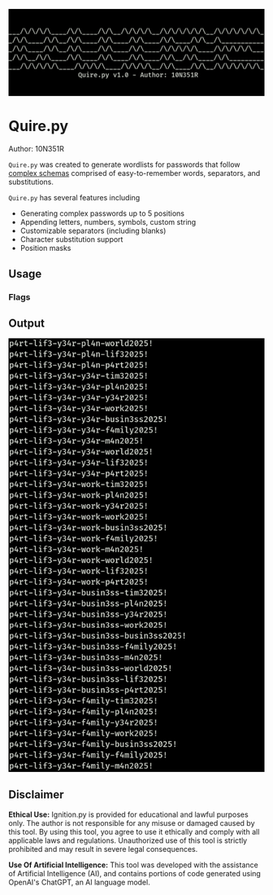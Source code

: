 ![alt text](https://github.com/10N351R/Quire/blob/main/Images/Logo.png)
# Quire.py
Author: 10N351R

`Quire.py` was created to generate wordlists for passwords that follow [complex schemas](https://xkcd.com/936/) comprised of easy-to-remember words, separators, and substitutions. 

`Quire.py` has several features including
- Generating complex passwords up to 5 positions
- Appending letters, numbers, symbols, custom string
- Customizable separators (including blanks)
- Character substitution support 
- Position masks

## Usage 

### Flags

## Output 
![alt text](https://github.com/10N351R/Quire/blob/main/Images/Output.png)

## Disclaimer
**Ethical Use:** Ignition.py is provided for educational and lawful purposes only. The author is not responsible for any misuse or damaged caused by this tool. By using this tool, you agree to use it ethically and comply with all applicable laws and regulations. Unauthorized use of this tool is strictly prohibited and may result in severe legal consequences.

**Use Of Artificial Intelligence:** This tool was developed with the assistance of Artificial Intelligence (AI), and contains portions of code generated using OpenAI's ChatGPT, an AI language model.
